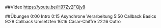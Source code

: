 ##Video
https://youtu.be/H97Zy2FQjy8

##Übungen
    0:00 Intro
    0:15 Asynchrone Verarbeitung
    5:50 Callback Basics
    9:28 Callback Umsetzten
    16:16 Cäsar-Chiffre
    22:16 Outro